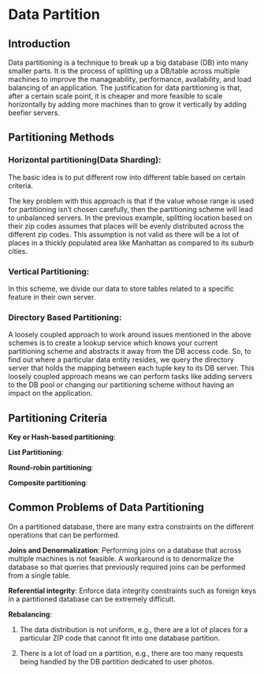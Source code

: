 # Data Partition


## Introduction

Data partitioning is a technique to break up a big database (DB) into many smaller parts. It is the process of splitting up a DB/table across multiple machines to improve the manageability, performance, availability, and load balancing of an application. The justification for data partitioning is that, after a certain scale point, it is cheaper and more feasible to scale horizontally by adding more machines than to grow it vertically by adding beefier servers.


## Partitioning Methods

### Horizontal partitioning(Data Sharding):

The basic idea is to put different row into different table based on certain criteria. 

The key problem with this approach is that if the value whose range is used for partitioning isn’t chosen carefully, then the partitioning scheme will lead to unbalanced servers. In the previous example, splitting location based on their zip codes assumes that places will be evenly distributed across the different zip codes. This assumption is not valid as there will be a lot of places in a thickly populated area like Manhattan as compared to its suburb cities.

### Vertical Partitioning:

In this scheme, we divide our data to store tables related to a specific feature in their own server. 


### Directory Based Partitioning: 

A loosely coupled approach to work around issues mentioned in the above schemes is to create a lookup service which knows your current partitioning scheme and abstracts it away from the DB access code. So, to find out where a particular data entity resides, we query the directory server that holds the mapping between each tuple key to its DB server. This loosely coupled approach means we can perform tasks like adding servers to the DB pool or changing our partitioning scheme without having an impact on the application.

## Partitioning Criteria

**Key or Hash-based partitioning**:

**List Partitioning**:

**Round-robin partitioning**:

**Composite partitioning**:


## Common Problems of Data Partitioning

On a partitioned database, there are many extra constraints on the different operations that can be performed. 

**Joins and Denormalization**: Performing joins on a database that across multiple machines is not feasible. A workaround is to denormalize the database so that queries that previously required joins can be performed from a single table.

**Referential integrity**: Enforce data integrity constraints such as foreign keys in a partitioned database can be extremely difficult.

**Rebalancing**: 

1. The data distribution is not uniform, e.g., there are a lot of places for a particular ZIP code that cannot fit into one database partition.

2. There is a lot of load on a partition, e.g., there are too many requests being handled by the DB partition dedicated to user photos.

